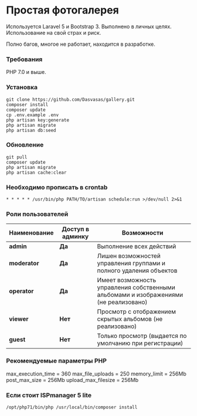 # Простая фотогалерея

Используется Laravel 5 и Bootstrap 3. Выполнено в личных целях. Использование на свой страх и риск.

Полно багов, многое не работает, находится в разработке.

### Требования

PHP 7.0 и выше.

### Установка

```
git clone https://github.com/Dasvasas/gallery.git
composer install
composer update
cp .env.example .env
php artisan key:generate
php artisan migrate
php artisan db:seed
```

### Обновление

```
git pull
composer update
php artisan migrate
php artisan cache:clear
```

### Необходимо прописать в crontab

```
* * * * * /usr/bin/php PATH/TO/artisan schedule:run >/dev/null 2>&1
```

### Роли пользователей

| Наименование | Доступ в админку | Возможности |
|----------|-----|----------------------|
|**admin**| **Да**| Выполнение всех действий |
|**moderator**| **Да**| Лишен возможностей управления группами и полного удаления объектов |
|**operator**| **Да**| Имеет возможность управления собственными альбомами и изображениями (не реализовано) |
|**viewer**| **Нет**| Просмотр с отображением скрытых альбомов (не реализовано) |
|**guest**| **Нет**| Только просмотр (выдается по умолчанию при регистрации) |

### Рекомендуемые параметры PHP

max_execution_time = 360
max_file_uploads = 250
memory_limit = 256Mb
post_max_size = 256Mb
upload_max_filesize = 256Mb

### Если стоит ISPmanager 5 lite

```
/opt/php71/bin/php /usr/local/bin/composer install
```